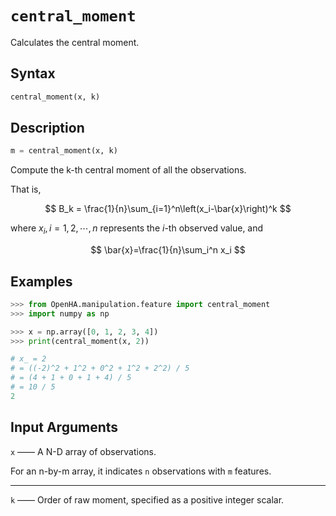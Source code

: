 # `central_moment`

Calculates the central moment.

## Syntax

```python
central_moment(x, k)
```

## Description

```python
m = central_moment(x, k)
```

Compute the k-th central moment of all the observations.

That is,

$$
B_k = \frac{1}{n}\sum_{i=1}^n\left(x_i-\bar{x}\right)^k
$$

where $x_i,i=1,2,\cdots,n$ represents the $i$-th observed value, and

$$
\bar{x}=\frac{1}{n}\sum_i^n x_i
$$

## Examples

```python
>>> from OpenHA.manipulation.feature import central_moment
>>> import numpy as np

>>> x = np.array([0, 1, 2, 3, 4])
>>> print(central_moment(x, 2))

# x_ = 2
# = ((-2)^2 + 1^2 + 0^2 + 1^2 + 2^2) / 5
# = (4 + 1 + 0 + 1 + 4) / 5
# = 10 / 5
2

```

## Input Arguments

`x` —— A N-D array of observations.

For an n-by-m array, it indicates `n` observations with `m` features.

---

`k` —— Order of raw moment, specified as a positive integer scalar.

